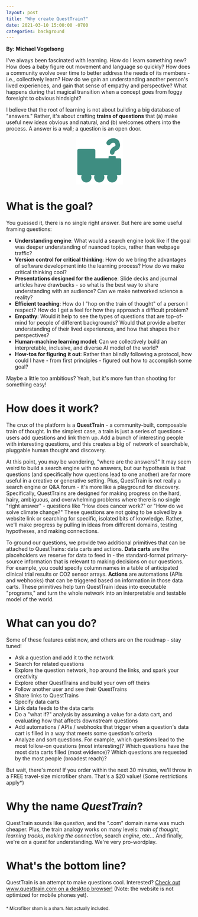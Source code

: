 ```yaml
---
layout: post
title: "Why create QuestTrain?"
date: 2021-03-10 15:00:00 -0700
categories: background
---
```


**By: Michael Vogelsong**

I've always been fascinated with learning. How do I learn something new? How does a baby figure out movement and language so quickly? How does a community evolve over time to better address the needs of its members - i.e., collectively learn? How do we gain an understanding another person's lived experiences, and gain that sense of empathy and perspective? What happens during that magical transition when a concept goes from foggy foresight to obvious hindsight?

I believe that the root of learning is not about building a big database of "answers." Rather, it's about crafting **trains of questions** that (a) make useful new ideas obvious and natural, and (b) welcomes others into the process. A answer is a wall; a question is an open door.

<div style="text-align:center"><a href="https://www.questtrain.com"><img src="/assets/QuestTrainLogoGreen.png" height="128" /></a></div>

# What is the goal?

You guessed it, there is no single right answer. But here are some useful framing questions:

- **Understanding engine**: What would a search engine look like if the goal was deeper understanding of nuanced topics, rather than webpage traffic?
- **Version control for critical thinking**: How do we bring the advantages of software development into the learning process? How do we make critical thinking cool?
- **Presentations designed for the audience**: Slide decks and journal articles have drawbacks - so what is the best way to share understanding with an audience? Can we make networked science a reality?
- **Efficient teaching**: How do I "hop on the train of thought" of a person I respect? How do I get a feel for how they approach a difficult problem?
- **Empathy**: Would it help to see the types of questions that are top-of-mind for people of different backgrounds? Would that provide a better understanding of their lived experiences, and how that shapes their perspectives?
- **Human-machine learning model**: Can we collectively build an interpretable, inclusive, and diverse AI model of the world? 
- **How-tos for figuring it out**: Rather than blindly following a protocol, how could I have - from first principles - figured out how to accomplish some goal?

Maybe a little too ambitious? Yeah, but it's more fun than shooting for something easy!

# How does it work?

The crux of the platform is a **QuestTrain** - a community-built, composable train of thought. In the simplest case, a train is just a series of questions - users add questions and link them up. Add a bunch of interesting people with interesting questions, and this creates a big ol' network of searchable, pluggable human thought and discovery.

At this point, you may be wondering, "where are the answers?" It may seem weird to build a search engine with no answers, but our hypothesis is that questions (and specifically how questions lead to one another) are far more useful in a creative or generative setting. Plus, QuestTrain is not really a search engine or Q&A forum - it's more like a playground for discovery. Specifically, QuestTrains are designed for making progress on the hard, hairy, ambiguous, and overwhelming problems where there is no single "right answer" - questions like "How does cancer work?" or "How do we solve climate change?" These questions are not going to be solved by a website link or searching for specific, isolated bits of knowledge. Rather, we'll make progress by pulling in ideas from different domains, testing hypotheses, and making connections.

To ground our questions, we provide two additional primitives that can be attached to QuestTrains: data carts and actions. **Data carts** are the placeholders we reserve for data to feed in - the standard-format primary-source information that is relevant to making decisions on our questions. For example, you could specify column names in a table of anticipated clinical trial results or CO2 sensor arrays. **Actions** are automations (APIs and webhooks) that can be triggered based on information in those data carts. These primitives help turn QuestTrain ideas into executable "programs," and turn the whole network into an interpretable and testable model of the world.

# What can you do?

Some of these features exist now, and others are on the roadmap - stay tuned!

- Ask a question and add it to the network
- Search for related questions
- Explore the question network, hop around the links, and spark your creativity
- Explore other QuestTrains and build your own off theirs
- Follow another user and see their QuestTrains
- Share links to QuestTrains
- Specify data carts
- Link data feeds to the data carts
- Do a "what if?" analysis by assuming a value for a data cart, and evaluating how that affects downstream questions
- Add automations / APIs / webhooks that trigger when a question's data cart is filled in a way that meets some question's criteria
- Analyze and sort questions. For example, which questions lead to the most follow-on questions (most interesting)? Which questions have the most data carts filled (most evidence)? Which questions are requested by the most people (broadest reach)?

But wait, there's more! If you order within the next 30 minutes, we'll throw in a FREE travel-size microfiber sham. That's a $20 value! (Some restrictions apply*)

# Why the name *QuestTrain*?

QuestTrain sounds like *question*, and the ".com" domain name was much cheaper. Plus, the train analogy works on many levels: *train of thought*, *learning tracks*, *making the connection*, search *engine*, etc... And finally, we're on a *quest* for understanding. We're very pro-wordplay.

# What's the bottom line?

QuestTrain is an attempt to make questions cool. Interested? [Check out www.questtrain.com on a desktop browser!](https://questtrain.com) (Note: the website is not optimized for mobile phones yet).

<sub>* Microfiber sham is a sham. Not actually included.</sub> 